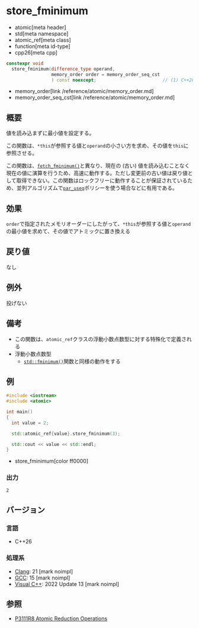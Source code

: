 # store_fminimum
* atomic[meta header]
* std[meta namespace]
* atomic_ref[meta class]
* function[meta id-type]
* cpp26[meta cpp]

```cpp
constexpr void
  store_fminimum(difference_type operand,
                 memory_order order = memory_order_seq_cst
                 ) const noexcept;                         // (1) C++26
```
* memory_order[link /reference/atomic/memory_order.md]
* memory_order_seq_cst[link /reference/atomic/memory_order.md]

## 概要
値を読み込まずに最小値を設定する。

この関数は、`*this`が参照する値と`operand`の小さい方を求め、その値を`this`に参照させる。

この関数は、[`fetch_fminimum()`](fetch_fminimum.md)と異なり、現在の (古い) 値を読み込むことなく現在の値に演算を行うため、高速に動作する。ただし変更前の古い値は戻り値として取得できない。この関数はロックフリーに動作することが保証されているため、並列アルゴリズムで[`par_useq`](/reference/execution/execution/execution_policy.md)ポリシーを使う場合などに有用である。


## 効果
`order`で指定されたメモリオーダーにしたがって、`*this`が参照する値と`operand`の最小値を求めて、その値でアトミックに置き換える


## 戻り値
なし


## 例外
投げない


## 備考
- この関数は、`atomic_ref`クラスの浮動小数点数型に対する特殊化で定義される
- 浮動小数点数型
    - [`std::fminimum()`](/reference/cmath/fminimum.md)関数と同様の動作をする


## 例
```cpp example
#include <iostream>
#include <atomic>

int main()
{
  int value = 2;

  std::atomic_ref{value}.store_fminimum(3);

  std::cout << value << std::endl;
}
```
* store_fminimum[color ff0000]

### 出力
```
2
```


## バージョン
### 言語
- C++26

### 処理系
- [Clang](/implementation.md#clang): 21 [mark noimpl]
- [GCC](/implementation.md#gcc): 15 [mark noimpl]
- [Visual C++](/implementation.md#visual_cpp): 2022 Update 13 [mark noimpl]


## 参照
- [P3111R8 Atomic Reduction Operations](https://open-std.org/jtc1/sc22/wg21/docs/papers/2025/p3111r8.html)